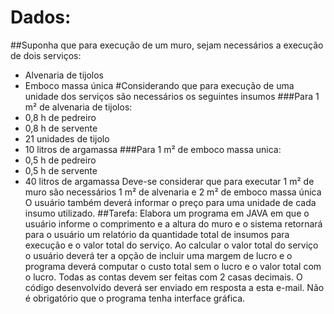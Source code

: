 Dados:
===============
##Suponha que para execução de um muro, sejam necessários a execução de dois serviços:
- Alvenaria de tijolos
- Emboco massa única
#Considerando que para execução de uma unidade dos serviços são necessários os seguintes insumos
###Para 1 m² de alvenaria de tijolos:
- 0,8 h de pedreiro
- 0,8 h de servente
- 21 unidades de tijolo
- 10 litros de argamassa
###Para 1 m² de emboco massa unica:
- 0,5 h de pedreiro
- 0,5 h de servente
- 40 litros de argamassa
Deve-se considerar que para executar 1 m² de muro são necessários 1 m² de alvenaria e 2 m²
de emboco massa única
O usuário também deverá informar o preço para uma unidade de cada insumo utilizado.
##Tarefa:
Elabora um programa em JAVA em que o usuário informe o comprimento e a altura do muro e
o sistema retornará para o usuário um relatório da quantidade total de insumos para execução
e o valor total do serviço.
Ao calcular o valor total do serviço o usuário deverá ter a opção de incluir uma margem de
lucro e o programa deverá computar o custo total sem o lucro e o valor total com o lucro.
Todas as contas devem ser feitas com 2 casas decimais.
O código desenvolvido deverá ser enviado em resposta a esta e-mail.
Não é obrigatório que o programa tenha interface gráfica.
